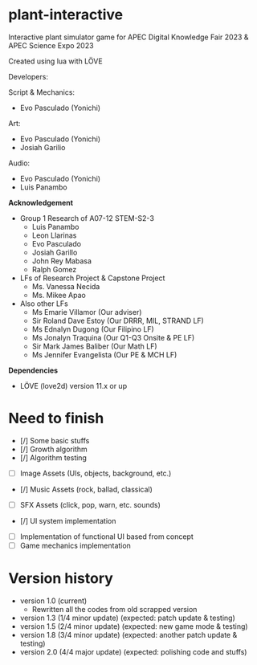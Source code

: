 # plant-interactive
Interactive plant simulator game for APEC Digital Knowledge Fair 2023 &amp; APEC Science Expo 2023

Created using lua with LÖVE

Developers:

Script & Mechanics:
- Evo Pasculado (Yonichi)

Art:
- Evo Pasculado (Yonichi)
- Josiah Garilio

Audio:
- Evo Pasculado (Yonichi)
- Luis Panambo

**Acknowledgement**
* Group 1 Research of A07-12 STEM-S2-3
    - Luis Panambo
    - Leon Llarinas
    - Evo Pasculado
    - Josiah Garillo
    - John Rey Mabasa
    - Ralph Gomez
* LFs of Research Project & Capstone Project
    - Ms. Vanessa Necida
    - Ms. Mikee Apao
* Also other LFs
    - Ms Emarie Villamor (Our adviser)
    - Sir Roland Dave Estoy (Our DRRR, MIL, STRAND LF)
    - Ms Ednalyn Dugong (Our Filipino LF)
    - Ms Jonalyn Traquina (Our Q1-Q3 Onsite & PE LF)
    - Sir Mark James Baliber (Our Math LF)
    - Ms Jennifer Evangelista (Our PE & MCH LF)

**Dependencies**
* LÖVE (love2d) version 11.x or up

# Need to finish

- [/] Some basic stuffs
- [/] Growth algorithm
- [/] Algorithm testing
- [ ] Image Assets (UIs, objects, background, etc.)
- [/] Music Assets (rock, ballad, classical)
- [ ] SFX Assets (click, pop, warn, etc. sounds)
- [/] UI system implementation
- [ ] Implementation of functional UI based from concept
- [ ] Game mechanics implementation

# Version history
* version 1.0 (current)
    - Rewritten all the codes from old scrapped version
* version 1.3 (1/4 minor update) (expected: patch update & testing)
* version 1.5 (2/4 minor update) (expected: new game mode & testing)
* version 1.8 (3/4 minor update) (expected: another patch update & testing)
* version 2.0 (4/4 major update) (expected: polishing code and stuffs)